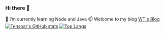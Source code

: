### Hi there 👋

<!--
**tensoar/tensoar** is a ✨ _special_ ✨ repository because its `README.md` (this file) appears on your GitHub profile.

Here are some ideas to get you started:

- 🔭 I’m currently working on ...
- 🌱 I’m currently learning ...
- 👯 I’m looking to collaborate on ...
- 🤔 I’m looking for help with ...
- 💬 Ask me about ...
- 📫 How to reach me: ...
- 😄 Pronouns: ...
- ⚡ Fun fact: ...
-->
🌱 I’m currently learning Node and Java
📫 Welcome to my blog [WT's Blog](https://wteng.top)
[![Tensoar's GitHub stats](https://github-readme-stats.vercel.app/api?username=tensoar&show_icons=true?count_private=true&hide=contribs)](https://github.com/tensoar)
[![Top Langs](https://github-readme-stats.vercel.app/api/top-langs/?username=tensoar&layout=compact)](https://github.com/tensoar)

